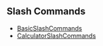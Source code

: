 
<!DOCTYPE html>
<html lang="en">
  <head>
    <meta charset="UTF-8">
    <meta name="viewport" content="width=device-width, initial-scale=1.0">
    <meta http-equiv="X-UA-Compatible" content="ie=edge">
    <title>My Website</title>
    <link rel="icon" href="./favicon.ico" type="image/x-icon">
    <link rel="stylesheet" href="./static/style.css">
    <link rel="stylesheet" href="./static/reset.css">
    <link href="https://emoji-css.afeld.me/emoji.css" rel="stylesheet">
  </head>
  <body>
    <div class="container">
        <div class="content">
            <div>
                <h2>Slash Commands</h2>

- [BasicSlashCommands](./BasicSlashCommands.md)
- [CalculatorSlashCommands](./CalculatorSlashCommands.md)
            </div>
        </div>
        <div class="footer">
        </div>
    </div>
  </body>
  <script src="index.js"></script>
</html>